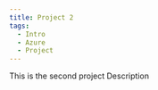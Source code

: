 ```yaml
---
title: Project 2
tags:
  - Intro
  - Azure
  - Project
---
```


This is the second project Description
